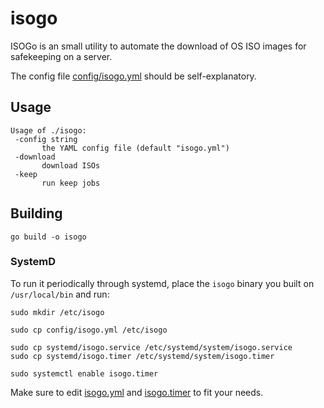 # isogo

ISOGo is an small utility to automate the download of OS ISO images for safekeeping on a server.

The config file [config/isogo.yml](https://github.com/kamushadenes/isogo/blob/master/config/isogo.yml) should be self-explanatory.

## Usage
 ```
 Usage of ./isogo:
  -config string
        the YAML config file (default "isogo.yml")
  -download
        download ISOs
  -keep
        run keep jobs
 ```

## Building

```
go build -o isogo
```

### SystemD

To run it periodically through systemd, place the `isogo` binary you built on `/usr/local/bin` and run:

```
sudo mkdir /etc/isogo

sudo cp config/isogo.yml /etc/isogo

sudo cp systemd/isogo.service /etc/systemd/system/isogo.service
sudo cp systemd/isogo.timer /etc/systemd/system/isogo.timer

sudo systemctl enable isogo.timer
```

Make sure to edit [isogo.yml](https://github.com/kamushadenes/isogo/blob/master/config/isogo.yml) and [isogo.timer](https://github.com/kamushadenes/isogo/blob/master/systemd/isogo.timer) to fit your needs.

